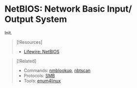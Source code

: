 
# NetBIOS: Network Basic Input/ Output System
Init.






> [!Resources]
> - [Lifewire: NetBIOS](https://www.lifewire.com/netbios-software-protocol-818229)

> [!Related]
> - Commands: [nmblookup](../../CLI-tools/linux/remote/nmblookup.md), [nbtscan](../../CLI-tools/linux/nbtscan.md) 
> - Protocols: [SMB](/networking/protocols/SMB.md)
> - Tools: [enum4linux](../../cybersecurity/TTPs/recon/tools/enum4linux.md)
